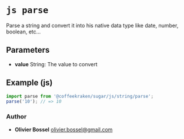 


<!-- @namespace    sugar.js.string -->

# ```js parse ```


Parse a string and convert it into his native data type like date, number, boolean, etc...

## Parameters

- **value**  String: The value to convert



## Example (js)

```js
import parse from '@coffeekraken/sugar/js/string/parse';
parse('10'); // => 10
```


### Author
- **Olivier Bossel** <a href="mailto:olivier.bossel@gmail.com">olivier.bossel@gmail.com</a> 



